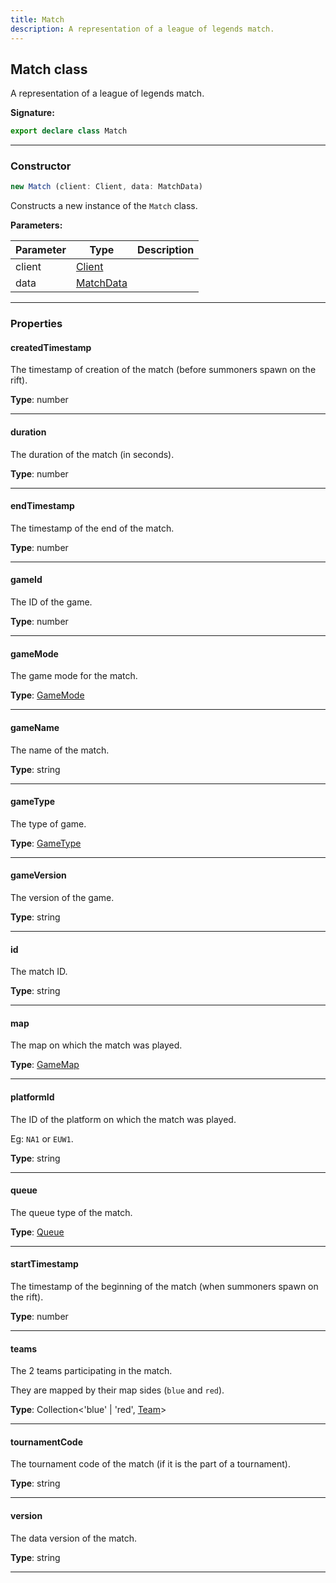 ```yaml
---
title: Match
description: A representation of a league of legends match.
---
```


## Match class

A representation of a league of legends match.

**Signature:**

```ts
export declare class Match 
```

---

### Constructor

```ts
new Match (client: Client, data: MatchData)
```

Constructs a new instance of the `Match` class.

**Parameters:**

| Parameter | Type | Description |
| --------- | ---- | ----------- |
| client | [Client](/shieldbow/api/Client.html) |  |
| data | [MatchData](/shieldbow/api/MatchData.html) |  |
---

### Properties

#### createdTimestamp

The timestamp of creation of the match (before summoners spawn on the rift).



**Type**: number

---

#### duration

The duration of the match (in seconds).



**Type**: number

---

#### endTimestamp

The timestamp of the end of the match.



**Type**: number

---

#### gameId

The ID of the game.



**Type**: number

---

#### gameMode

The game mode for the match.



**Type**: [GameMode](/shieldbow/api/GameMode.html)

---

#### gameName

The name of the match.



**Type**: string

---

#### gameType

The type of game.



**Type**: [GameType](/shieldbow/api/GameType.html)

---

#### gameVersion

The version of the game.



**Type**: string

---

#### id

The match ID.



**Type**: string

---

#### map

The map on which the match was played.



**Type**: [GameMap](/shieldbow/api/GameMap.html)

---

#### platformId

The ID of the platform on which the match was played.


Eg: `NA1` or `EUW1`.



**Type**: string

---

#### queue

The queue type of the match.



**Type**: [Queue](/shieldbow/api/Queue.html)

---

#### startTimestamp

The timestamp of the beginning of the match (when summoners spawn on the rift).



**Type**: number

---

#### teams

The 2 teams participating in the match.


They are mapped by their map sides (`blue` and `red`).



**Type**: Collection\<'blue' \| 'red', [Team](/shieldbow/api/Team.html)\>

---

#### tournamentCode

The tournament code of the match (if it is the part of a tournament).



**Type**: string

---

#### version

The data version of the match.



**Type**: string

---

